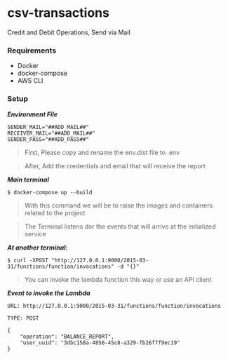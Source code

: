 # csv-transactions
Credit and Debit Operations, Send via Mail

### Requirements
* Docker
* docker-compose
* AWS CLI

### Setup

**_Environment File_**

```
SENDER_MAIL="##ADD_MAIL##"
RECEIVER_MAIL="##ADD_MAIL##"
SENDER_PASS="##ADD_PASS##"
```
> First, Please copy and rename the env.dist file to .env

> After, Add the credentials and email that will receive the report


**_Main terminal_**

`$ docker-compose up --build`
> With this command we will be to raise the images and containers related to the project

> The Terminal listens dor the events that will arrive at the initialized service

**_At another terminal:_**

`$ curl -XPOST "http://127.0.0.1:9000/2015-03-31/functions/function/invocations" -d "{}"`

> You can invoke the lambda function this way or use an API client

**_Event to invoke the Lambda_**

`URL: http://127.0.0.1:9000/2015-03-31/functions/function/invocations`

`TYPE: POST`

```
{
	"operation": "BALANCE_REPORT",
	"user_uuid": "3dbc158a-4856-45c8-a329-fb26f7f9ec19"
}
```